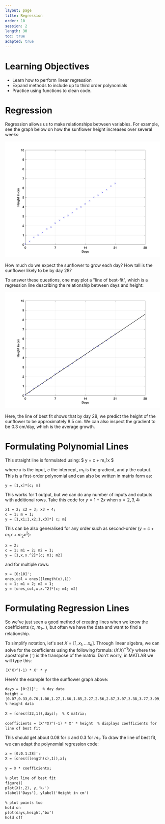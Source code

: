 ```yaml
---
layout: page
title: Regression
order: 10
session: 2
length: 30
toc: true
adapted: true
---
```


# Learning Objectives
- Learn how to perform linear regression
- Expand methods to include up to third order polynomials
- Practice using functions to clean code.

# Regression
Regression allows us to make relationships between variables. For example, see the graph below on how the sunflower height increases over several weeks:

![sunflower](../fig/sunflower.jpg)

How much do we expect the sunflower to grow each day? How tall is the sunflower likely to be by day 28?

To answer these questions, one may plot a "line of best-fit", which is a regression line describing the relationship between days and height:

![sunflower2](../fig/sunflower2.jpg)

Here, the line of best fit shows that by day 28, we predict the height of the sunflower to be approximately 8.5 cm. We can also inspect the gradient to be 0.3 cm/day, which is the average growth.

# Formulating Polynomial Lines
This straight line is formulated using:
$ y = c + m_1x $

where $x$ is the input, $c$ the intercept, $m_1$ is the gradient, and $y$ the output. This is a first-order polynomial and can also be written in matrix form as:

```
y = [1,x]*[c; m]
```
This works for 1 output, but we can do any number of inputs and outputs with additional rows. Take this code for $y = 1 + 2x$ when $x = 2,3,4$:
```
x1 = 2; x2 = 3; x3 = 4;
c = 1; m = 1; 
y = [1,x1;1,x2;1,x3]*[ c; m]
```
This can be also generalised for any order such as second-order ($y = c + m_1 x + m_2 x^2$):
```
x = 2;
c = 1; m1 = 2; m2 = 1;
y = [1,x,x.^2]*[c; m1; m2]
```
and for multiple rows:
```
x = [0:10]';
ones_col = ones([length(x),1])
c = 1; m1 = 2; m2 = 1;
y = [ones_col,x,x.^2]*[c; m1; m2]
```

# Formulating Regression Lines
So we've just seen a good method of creating lines when we know the coefficients ($c$, $m_1$...), but often we have the data and want to find a relationship.

To simplify notation, let's set $X = [1, x_1, ... x_n]$. Through linear algebra, we can solve for the coefficients using the following formula:
$(X'X)^{-1} X' y$ where the apostrophe (`'`) is the transpose of the matrix. Don't worry, in MATLAB we will type this:
```
(X'X)^(-1) * X' * y
```
Here's the example for the sunflower graph above:
```
days = [0:21]';  % day data
height = [0.07,0.33,0.76,1.00,1.27,1.66,1.85,2.27,2.56,2.87,3.07,3.38,3.77,3.99,4.31,4.64,4.99,5.21,5.53,5.81,6.19,6.4700]'; % height data

X = [ones([22,1]),days];  % X matrix;

coefficients = (X'*X)^(-1) * X' * height  % displays coefficients for line of best fit 
```
This should get about 0.08 for $c$ and 0.3 for $m_1$. To draw the line of best fit, we can adapt the polynomial regression code:
```
x = [0:0.1:28]';
X = [ones([length(x),1]),x];

y = X * coefficients;

% plot line of best fit
figure()
plot(X(:,2), y,'k-')
xlabel('Days'), ylabel('Height in cm')

% plot points too
hold on
plot(days,height,'bx')
hold off
```
